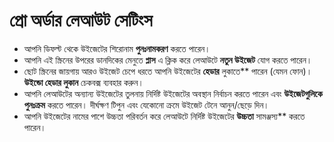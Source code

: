 # **প্রো অর্ডার লেআউট সেটিংস**

- আপনি ডিফল্ট থেকে উইজেটের শিরোনাম **পুনঃনামকরণ** করতে পারেন।
- আপনি এই স্ক্রিনের উপরের ডানদিকের মেনুতে **প্লাস** এ ক্লিক করে লেআউটে **নতুন উইজেট** যোগ করতে পারেন।
- ছোট স্ক্রিনের জায়গায় আরও উইজেট চেপে ধরতে আপনি উইজেটের **হেডার** লুকাতে** পারেন (যেমন ফোন)। **উইন্ডো হেডার লুকান** চেকবক্স ব্যবহার করুন।
- আপনি লেআউটের অন্যান্য উইজেটের তুলনায় নির্দিষ্ট উইজেটের অবস্থান নির্বাচন করতে পারেন এবং **উইজেটগুলিকে পুনঃক্রম** করতে পারেন। দীর্ঘক্ষণ টিপুন এবং যেকোনো ক্রমে উইজেট টেনে আনুন/ছেড়ে দিন।
- আপনি উইজেটের নামের পাশে উচ্চতা পরিবর্তন করে লেআউটে নির্দিষ্ট উইজেটের **উচ্চতা** সামঞ্জস্য** করতে পারেন।

